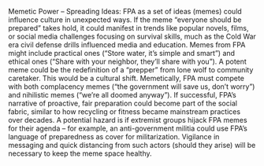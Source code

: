 Memetic Power – Spreading Ideas: FPA as a set of ideas (memes) could influence culture in unexpected ways. If the meme “everyone should be prepared” takes hold, it could manifest in trends like popular novels, films, or social media challenges focusing on survival skills, much as the Cold War era civil defense drills influenced media and education. Memes from FPA might include practical ones (“Store water, it’s simple and smart”) and ethical ones (“Share with your neighbor, they’ll share with you”). A potent meme could be the redefinition of a “prepper” from lone wolf to community caretaker. This would be a cultural shift. Memetically, FPA must compete with both complacency memes (“the government will save us, don’t worry”) and nihilistic memes (“we’re all doomed anyway”). If successful, FPA’s narrative of proactive, fair preparation could become part of the social fabric, similar to how recycling or fitness became mainstream practices over decades. A potential hazard is if extremist groups hijack FPA memes for their agenda – for example, an anti-government militia could use FPA’s language of preparedness as cover for militarization. Vigilance in messaging and quick distancing from such actors (should they arise) will be necessary to keep the meme space healthy.